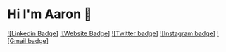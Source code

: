 # Hi I'm Aaron 👋

[![Linkedin Badge]](https://www.linkedin.com/in/haddadaaron/)
[![Website Badge]](https://aaronhaddad.me)
[![Twitter badge]](https://twitter.com/aaronhaddad_)
[![Instagram badge]](https://instagram.com/aaongaddad_)
[![Gmail badge]](mailto:aaron.haddad@etudiant-isi.utm.tn)

<!-- Welcome to my profile! I'm a student, aspiring [writer](https://medium.com/@_jessicalim), part-time coder and full-time adventure seeker. I am current interning @Wealthsimple, and have previously PM'd @Autodesk, SWE'd @Microsoft, and UX&D consulted @Deloitte. Thanks for visiting and I'd love to [connect](https://www.linkedin.com/in/jlim/)! -->
